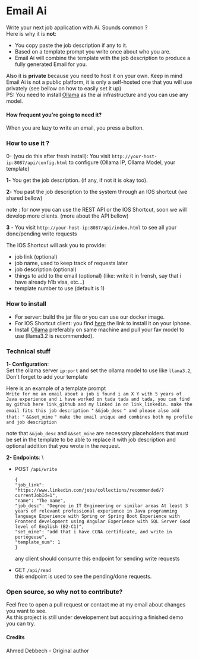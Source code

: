 # Email Ai
Write your next job application with Ai. Sounds common ? \
Here is why it is **not**:

* You copy paste the job description if any to it.
* Based on a template prompt you write once about who you are.
* Email Ai will combine the template with the job description to produce a fully generated Email for you.

Also it is **private** because you need to host it on your own. Keep in mind Email Ai is not a public platform, it is only a self-hosted one that you will use privately (see bellow on how to easily set it up) \
PS: You need to install [Ollama](https://ollama.com/) as the ai infrastructure and you can use any model.

#### How frequent you're going to need it?
When you are lazy to write an email, you press a button.

### How to use it ?

0- (you do this after fresh install): You visit `http://your-host-ip:8087/api/config.html` to configure (Ollama IP, Ollama Model, your template)

**1**-  You get the job description. (if any, if not it is okay too).

**2**-  You past the job description to the system through an IOS shortcut (we shared bellow)

note : for now you can use the REST API or the IOS Shortcut, soon we will develop more clients. (more about the API bellow)

**3** - You visit `http://your-host-ip:8087/api/index.html` to see all your done/pending write requests

The IOS Shortcut will ask you to provide:
* job link (optional)
* job name, used to keep track of requests later
* job description (optional)
* things to add to the email (optional) (like: write it in frensh, say that i have already h1b visa, etc...)
* template number to use (default is 1)

### How to install
* For server: build the jar file or you can use our docker image.
* For IOS Shortcut client: you find [here]() the link to install it on your Iphone.
* Install [Ollama](https://ollama.com/) preferably on same machine and pull your fav model to use (llama3.2 is recommended).

### Technical stuff

**1-  Configuration**: \
Set the ollama server `ip:port` and set the ollama model to use like `llama3.2`, Don't forget to add your template 

Here is an example of a template prompt \
`Write for me an email about a job i found i am X Y with 5 years of Java experience and i have worked on tada tada and tada, you can find my github here link_github and my linked in on link_linkedin. make the email fits this job description "` `&&job_desc` `" and please also add that: "` `&&set_mine` `" make the email unique and combines both my profile and job description` 

note that `&&job_desc` and `&&set_mine` are necessary placeholders that must be set in the template to be able to replace it with job description and optional addition that you wrote in the request.

**2- Endpoints**: \
- POST `/api/write` 
    ```
    {
    "job_link": "https://www.linkedin.com/jobs/collections/recommended/?currentJobId=1",
    "name": "The name",
    "job_desc": "Degree in IT Engineering or similar areas At least 3 years of relevant professional experience in Java programming language Experience with Spring or Spring Boot Experience with Frontend development using Angular Experience with SQL Server Good level of English (B2-C1)",
    "set_mine": "add that i have CCNA certificate, and write in portegeuse",
    "template_num": 1
    }
    ```

    any client should consume this endpoint for sending write requests

- GET  `/api/read` \
    this endpoint is used to see the pending/done requests.


### Open source, so why not to contribute?
Feel free to open a pull request or contact me at my email about changes you want to see. \
As this project is still under developement but acquiring a finished demo you can try.

#### Credits
Ahmed Debbech - Original author
